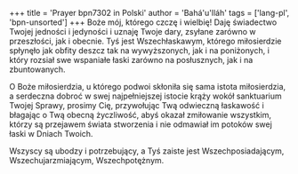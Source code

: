+++
title = 'Prayer bpn7302 in Polski'
author = 'Bahá'u'lláh'
tags = ['lang-pl', 'bpn-unsorted']
+++
Boże mój, którego czczę i wielbię! Daję świadectwo Twojej jedności i jedyności i uznaję Twoje dary, zsyłane zarówno w przeszłości, jak i obecnie. Tyś jest Wszechłaskawym, którego miłosierdzie spłynęło jak obfity deszcz tak na wywyższonych, jak i na poniżonych, i który rozsiał swe wspaniałe łaski zarówno na posłusznych, jak i na zbuntowanych.
   
O Boże miłosierdzia, u którego podwoi skłoniła się sama istota miłosierdzia, a serdeczna dobroć w swej najpełniejszej istocie krąży wokół sanktuarium Twojej Sprawy, prosimy Cię, przywołując Twą odwieczną łaskawość i błagając o Twą obecną życzliwość, abyś okazał zmiłowanie wszystkim, którzy są przejawem świata stworzenia i nie odmawiał im potoków swej łaski w Dniach Twoich.
   
Wszyscy są ubodzy i potrzebujący, a Tyś zaiste jest Wszechposiadającym, Wszechujarzmiającym, Wszechpotężnym.
